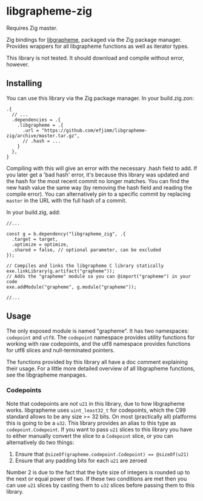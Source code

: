 # libgrapheme-zig

Requires Zig master.

Zig bindings for [libgrapheme](https://libs.suckless.org/libgrapheme/), packaged
via the Zig package manager.
Provides wrappers for all libgrapheme functions as well as iterator types.

This library is not tested. It should download and compile without error, however.

## Installing

You can use this library via the Zig package manager. In your build.zig.zon:

```zig
.{
  // ...
  .dependencies = .{
    .libgrapheme = .{
      .url = "https://github.com/efjimm/libgrapheme-zig/archive/master.tar.gz",
      // .hash = ...
    }
  },
}
```

Compiling with this will give an error with the necessary .hash field to add.
If you later get a 'bad hash' error, it's because this library was updated and
the hash for the most recent commit no longer matches. You can find the new hash
value the same way (by removing the hash field and reading the compile error).
You can alternatively pin to a specific commit by replacing `master` in the URL
with the full hash of a commit.

In your build.zig, add:

```zig
//...

const g = b.dependency("libgrapheme_zig", .{
  .target = target,
  .optimize = optimize,
  .shared = false, // optional parameter, can be excluded
});

// Compiles and links the libgrapheme C library statically
exe.linkLibrary(g.artifact("grapheme"));
// Adds the "grapheme" module so you can @import("grapheme") in your code
exe.addModule("grapheme", g.module("grapheme"));

//...
```

## Usage

The only exposed module is named "grapheme". It has two namespaces: `codepoint`
and `utf8`. The `codepoint` namespace provides utility functions for working with
raw codepoints, and the utf8 namespace provides functions for utf8 slices and
null-terminated pointers.

The functions provided by this library all have a doc comment explaining their
usage. For a little more detailed overview of all libgrapheme functions, see
the libgrapheme manpages.

### Codepoints

Note that codepoints are *not* `u21` in this library, due to how libgrapheme
works. libgrapheme uses `uint_least32_t` for codepoints, which the C99
standard allows to be any size >= 32 bits. On most (practically all) platforms
this is going to be a `u32`. This library provides an alias to this type as
`codepoint.Codepoint`. If you want to pass `u21` slices to this library you
have to either manually convert the slice to a `Codepoint` slice, or you can
alternatively do two things:

1. Ensure that `@sizeOf(grapheme.codepoint.Codepoint) == @sizeOf(u21)`
2. Ensure that any padding bits for each `u21` are zeroed

Number 2 is due to the fact that the byte size of integers is rounded up to
the next or equal power of two. If these two conditions are met then you can
use `u21` slices by casting them to `u32` slices before passing them to this
library.
